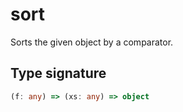 # sort

Sorts the given object by a comparator.

## Type signature

<!-- prettier-ignore-start -->
```typescript
(f: any) => (xs: any) => object
```
<!-- prettier-ignore-end -->
